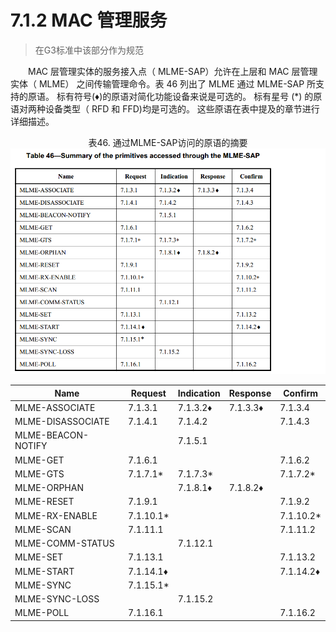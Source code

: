 # 7.1.2 MAC 管理服务
>在G3标准中该部分作为规范

　　MAC 层管理实体的服务接入点（ MLME-SAP）允许在上层和 MAC 层管理实体（ MLME）
之间传输管理命令。表 46 列出了 MLME 通过 MLME-SAP 所支持的原语。 标有符号(♦)的原语对简化功能设备来说是可选的。 标有星号 (\*) 的原语对两种设备类型（ RFD 和 FFD)均是可选的。 这些原语在表中提及的章节进行详细描述。

<center>表46. 通过MLME-SAP访问的原语的摘要
<center><img src="../images/Image_table46.png"/>


Name|Request|Indication|Response|Confirm
----|----|----|----|----
MLME-ASSOCIATE|7.1.3.1|7.1.3.2♦|7.1.3.3♦|7.1.3.4
MLME-DISASSOCIATE|7.1.4.1|7.1.4.2| |7.1.4.3
MLME-BEACON-NOTIFY| |7.1.5.1| |
MLME-GET|7.1.6.1| | |7.1.6.2
MLME-GTS|7.1.7.1*|7.1.7.3*| |7.1.7.2*
MLME-ORPHAN| |7.1.8.1♦|7.1.8.2♦|
MLME-RESET|7.1.9.1| | |7.1.9.2
MLME-RX-ENABLE| 7.1.10.1*| | |7.1.10.2*
MLME-SCAN|7.1.11.1| | |7.1.11.2
MLME-COMM-STATUS| |7.1.12.1| |
MLME-SET|7.1.13.1| | |7.1.13.2
MLME-START|7.1.14.1♦| | |7.1.14.2♦
MLME-SYNC|7.1.15.1*| | |
MLME-SYNC-LOSS| |7.1.15.2| |
MLME-POLL|7.1.16.1|||7.1.16.2
